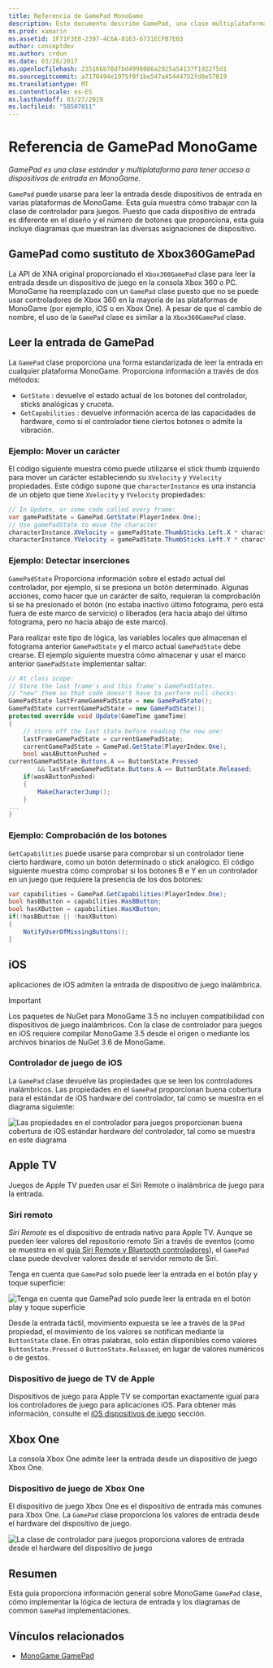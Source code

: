 ```yaml
---
title: Referencia de GamePad MonoGame
description: Este documento describe GamePad, una clase multiplataforma para tener acceso a dispositivos de entrada en MonoGame. Describe cómo leer la entrada desde el controlador para juegos y proporciona código de ejemplo.
ms.prod: xamarin
ms.assetid: 1F71F3E8-2397-4C6A-8163-6731ECFB7E03
author: conceptdev
ms.author: crdun
ms.date: 03/28/2017
ms.openlocfilehash: 235166b78dfbd4998086a2925a54137f1922f5d1
ms.sourcegitcommit: a7170494e1975f0f1be547a45444752fd8e57819
ms.translationtype: MT
ms.contentlocale: es-ES
ms.lasthandoff: 03/27/2019
ms.locfileid: "58507011"
---
```

# <a name="monogame-gamepad-reference"></a>Referencia de GamePad MonoGame

_GamePad es una clase estándar y multiplataforma para tener acceso a dispositivos de entrada en MonoGame._

`GamePad` puede usarse para leer la entrada desde dispositivos de entrada en varias plataformas de MonoGame. Esta guía muestra cómo trabajar con la clase de controlador para juegos. Puesto que cada dispositivo de entrada es diferente en el diseño y el número de botones que proporciona, esta guía incluye diagramas que muestran las diversas asignaciones de dispositivo.

## <a name="gamepad-as-a-replacement-for-xbox360gamepad"></a>GamePad como sustituto de Xbox360GamePad

La API de XNA original proporcionado el `Xbox360GamePad` clase para leer la entrada desde un dispositivo de juego en la consola Xbox 360 o PC. MonoGame ha reemplazado con un `GamePad` clase puesto que no se puede usar controladores de Xbox 360 en la mayoría de las plataformas de MonoGame (por ejemplo, iOS o en Xbox One). A pesar de que el cambio de nombre, el uso de la `GamePad` clase es similar a la `Xbox360GamePad` clase.

## <a name="reading-input-from-gamepad"></a>Leer la entrada de GamePad

La `GamePad` clase proporciona una forma estandarizada de leer la entrada en cualquier plataforma MonoGame. Proporciona información a través de dos métodos:

- `GetState` : devuelve el estado actual de los botones del controlador, sticks analógicas y cruceta.
- `GetCapabilities` : devuelve información acerca de las capacidades de hardware, como si el controlador tiene ciertos botones o admite la vibración.

### <a name="example-moving-a-character"></a>Ejemplo: Mover un carácter

El código siguiente muestra cómo puede utilizarse el stick thumb izquierdo para mover un carácter estableciendo su `XVelocity` y `YVelocity` propiedades. Este código supone que `characterInstance` es una instancia de un objeto que tiene `XVelocity` y `YVelocity` propiedades:

```csharp
// In Update, or some code called every frame:
var gamePadState = GamePad.GetState(PlayerIndex.One);
// Use gamePadState to move the character
characterInstance.XVelocity = gamePadState.ThumbSticks.Left.X * characterInstance.MaxSpeed;
characterInstance.YVelocity = gamePadState.ThumbSticks.Left.Y * characterInstance.MaxSpeed;
```

### <a name="example-detecting-pushes"></a>Ejemplo: Detectar inserciones

`GamePadState` Proporciona información sobre el estado actual del controlador, por ejemplo, si se presiona un botón determinado. Algunas acciones, como hacer que un carácter de salto, requieran la comprobación si se ha presionado el botón (no estaba inactivo último fotograma, pero está fuera de este marco de servicio) o liberados (era hacia abajo del último fotograma, pero no hacia abajo de este marco).

Para realizar este tipo de lógica, las variables locales que almacenan el fotograma anterior `GamePadState` y el marco actual `GamePadState` debe crearse. El ejemplo siguiente muestra cómo almacenar y usar el marco anterior `GamePadState` implementar saltar:

```csharp
// At class scope:
// Store the last frame's and this frame's GamePadStates.
// "new" them so that code doesn't have to perform null checks:
GamePadState lastFrameGamePadState = new GamePadState();
GamePadState currentGamePadState = new GamePadState();
protected override void Update(GameTime gameTime)
{
    // store off the last state before reading the new one:
    lastFrameGamePadState = currentGamePadState;
    currentGamePadState = GamePad.GetState(PlayerIndex.One);
    bool wasAButtonPushed =
currentGamePadState.Buttons.A == ButtonState.Pressed
        && lastFrameGamePadState.Buttons.A == ButtonState.Released;
    if(wasAButtonPushed)
    {
        MakeCharacterJump();
    }
...
}
```

### <a name="example-checking-for-buttons"></a>Ejemplo: Comprobación de los botones

`GetCapabilities` puede usarse para comprobar si un controlador tiene cierto hardware, como un botón determinado o stick analógico. El código siguiente muestra cómo comprobar si los botones B e Y en un controlador en un juego que requiere la presencia de los dos botones:

```csharp
var capabilities = GamePad.GetCapabilities(PlayerIndex.One);
bool hasBButton = capabilities.HasBButton;
bool hasXButton = capabilities.HasXButton;
if(!hasBButton || !hasXButton)
{
    NotifyUserOfMissingButtons();
}
```

## <a name="ios"></a>iOS

aplicaciones de iOS admiten la entrada de dispositivo de juego inalámbrica.

> [!IMPORTANT]
> Los paquetes de NuGet para MonoGame 3.5 no incluyen compatibilidad con dispositivos de juego inalámbricos. Con la clase de controlador para juegos en iOS requiere compilar MonoGame 3.5 desde el origen o mediante los archivos binarios de NuGet 3.6 de MonoGame.

### <a name="ios-game-controller"></a>Controlador de juego de iOS

La `GamePad` clase devuelve las propiedades que se leen los controladores inalámbricos. Las propiedades en el `GamePad` proporcionan buena cobertura para el estándar de iOS hardware del controlador, tal como se muestra en el diagrama siguiente:

![](input-images/image1.png "Las propiedades en el controlador para juegos proporcionan buena cobertura de iOS estándar hardware del controlador, tal como se muestra en este diagrama")

## <a name="apple-tv"></a>Apple TV

Juegos de Apple TV pueden usar el Siri Remote o inalámbrica de juego para la entrada.

### <a name="siri-remote"></a>Siri remoto

*Siri Remote* es el dispositivo de entrada nativo para Apple TV. Aunque se pueden leer valores del repositorio remoto Siri a través de eventos (como se muestra en el [guía Siri Remote y Bluetooth controladores](~/ios/tvos/platform/remote-bluetooth.md)), el `GamePad` clase puede devolver valores desde el servidor remoto de Siri.

Tenga en cuenta que `GamePad` solo puede leer la entrada en el botón play y toque superficie:

![](input-images/image2.png "Tenga en cuenta que GamePad solo puede leer la entrada en el botón play y toque superficie")

Desde la entrada táctil, movimiento expuesta se lee a través de la `DPad` propiedad, el movimiento de los valores se notifican mediante la `ButtonState` clase. En otras palabras, solo están disponibles como valores `ButtonState.Pressed` o `ButtonState.Released`, en lugar de valores numéricos o de gestos.

### <a name="apple-tv-game-controller"></a>Dispositivo de juego de TV de Apple

Dispositivos de juego para Apple TV se comportan exactamente igual para los controladores de juego para aplicaciones iOS. Para obtener más información, consulte el [iOS dispositivos de juego](#ios-game-controller) sección. 

## <a name="xbox-one"></a>Xbox One

La consola Xbox One admite leer la entrada desde un dispositivo de juego Xbox One.

### <a name="xbox-one-game-controller"></a>Dispositivo de juego de Xbox One

El dispositivo de juego Xbox One es el dispositivo de entrada más comunes para Xbox One. La `GamePad` clase proporciona los valores de entrada desde el hardware del dispositivo de juego.

![](input-images/image3.png "La clase de controlador para juegos proporciona valores de entrada desde el hardware del dispositivo de juego")

## <a name="summary"></a>Resumen

Esta guía proporciona información general sobre MonoGame `GamePad` clase, cómo implementar la lógica de lectura de entrada y los diagramas de common `GamePad` implementaciones.

## <a name="related-links"></a>Vínculos relacionados

- [MonoGame GamePad](http://www.monogame.net/documentation/?page=T_Microsoft_Xna_Framework_Input_GamePad)
